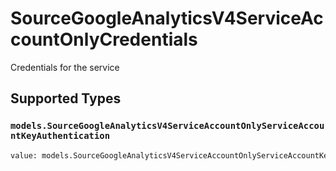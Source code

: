# SourceGoogleAnalyticsV4ServiceAccountOnlyCredentials

Credentials for the service


## Supported Types

### `models.SourceGoogleAnalyticsV4ServiceAccountOnlyServiceAccountKeyAuthentication`

```python
value: models.SourceGoogleAnalyticsV4ServiceAccountOnlyServiceAccountKeyAuthentication = /* values here */
```

